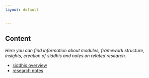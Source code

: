 ```yaml
---
layout: default


---
```


<!-- ![Octocat](https://raw.githubusercontent.com/s4dhulabs/vimana-framework/main/resources/imgs/vimana1.png)
-->
<!--<img src="https://raw.githubusercontent.com/s4dhulabs/vimana-framework/main/resources/imgs/vimana1.png" alt="alt text" width="900" height="600">
-->

## Content

_Here you can find information about modules, framework structure,_ 
_insights, creation of siddhis and notes on related research._

* [siddhis overview](./vfstct/siddhis_overview.html)
* [research notes](./vfstct/research.html)

